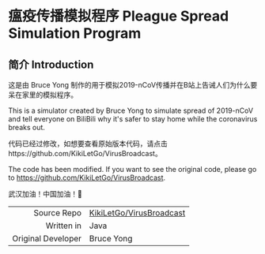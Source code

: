 # 瘟疫传播模拟程序 Pleague Spread Simulation Program

## 简介 Introduction

这是由 Bruce Yong 制作的用于模拟2019-nCoV传播并在B站上告诫人们为什么要呆在家里的模拟程序。

This is a simulator created by Bruce Yong to simulate spread of 2019-nCoV 
and tell everyone on BiliBili why it's safer to stay home while the coronavirus breaks out.  

代码已经过修改，如想要查看原始版本代码，请点击https://github.com/KikiLetGo/VirusBroadcast。

The code has been modified. If you want to see the original code, please go to https://github.com/KikiLetGo/VirusBroadcast.

武汉加油！中国加油！💪

|||
| --: | :-- |
| Source Repo | [KikiLetGo/VirusBroadcast](https://github.com/KikiLetGo/VirusBroadcast) |
| Written in | Java |
| Original Developer | Bruce Yong |
